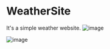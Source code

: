 # WeatherSite
It's a simple weather website.
![image](https://user-images.githubusercontent.com/93362760/143030020-eb146f7e-f4e1-4d5b-a337-115f2d5d16b0.png)

![image](https://user-images.githubusercontent.com/93362760/143030152-46558254-a702-4c73-93cc-7d93ac890477.png)

